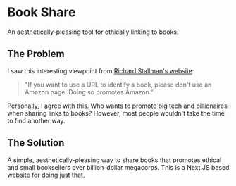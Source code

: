 # Book Share
An aesthetically-pleasing tool for ethically linking to books.
## The Problem
I saw this interesting viewpoint from [Richard Stallman's website](https://stallman.org/amazon.html):
> "If you want to use a URL to identify a book, please don't use an Amazon page! Doing so promotes Amazon."

Personally, I agree with this. Who wants to promote big tech and billionaires when sharing links to books?
However, most people wouldn't take the time to find another way.
## The Solution
A simple, aesthetically-pleasing way to share books that promotes ethical and small booksellers over billion-dollar megacorps.
This is a Next.JS based website for doing just that.
